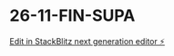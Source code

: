 # 26-11-FIN-SUPA

[Edit in StackBlitz next generation editor ⚡️](https://stackblitz.com/~/github.com/KamalJeet-07/26-11-FIN-SUPA)